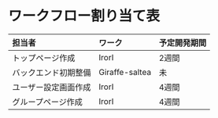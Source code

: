 # ワークフロー割り当て表
|担当者|ワーク|予定開発期間|
|:----|:----|:----|
|トップページ作成|IrorI|2週間|
|バックエンド初期整備|Giraffe-saltea|未|
|ユーザー設定画面作成|IrorI|4週間|
|グループページ作成|IrorI|4週間|